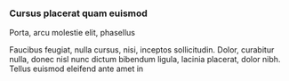 ### Cursus placerat quam euismod

Porta, arcu molestie elit, phasellus

Faucibus feugiat, nulla cursus, nisi, inceptos sollicitudin. Dolor, curabitur nulla, donec nisl nunc dictum bibendum ligula, lacinia placerat, dolor nibh. Tellus euismod eleifend ante amet in


